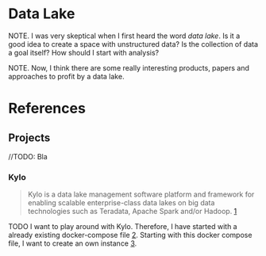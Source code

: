 # Data Lake

NOTE. I was very skeptical when I first heard the word _data lake_. Is it a good idea to create a space with unstructured data? Is the collection of data a goal itself? How should I start with analysis?

NOTE. Now, I think there are some really interesting products, papers and approaches to profit by a data lake.

# References

## Projects
//TODO: Bla
### Kylo

> Kylo is a data lake management software platform and framework for enabling scalable enterprise-class data lakes on big data technologies such as Teradata, Apache Spark and/or Hadoop. [1]

TODO I want to play around with Kylo. Therefore, I have started with a already existing docker-compose file [2]. Starting with this docker compose file, I want to create an own instance [3].

[1]: https://github.com/Teradata/kylo
[2]: https://github.com/danmalczyk/kdoc
[3]: Kylo/docker-compose.yml

